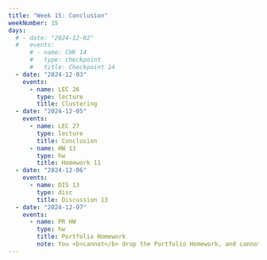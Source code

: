 ```yaml
---
title: "Week 15: Conclusion"
weekNumber: 15
days:
  # - date: "2024-12-02"
  #   events:
      # - name: CHK 14
      #   type: checkpoint
      #   title: Checkpoint 14
  - date: "2024-12-03"
    events:
      - name: LEC 26
        type: lecture
        title: Clustering
  - date: "2024-12-05"
    events:
      - name: LEC 27
        type: lecture
        title: Conclusion
      - name: HW 11
        type: hw
        title: Homework 11
  - date: "2024-12-06"
    events:
      - name: DIS 13
        type: disc
        title: Discussion 13
  - date: "2024-12-07"
    events:
      - name: PR HW
        type: hw
        title: Portfolio Homework
        note: You <b>cannot</b> drop the Portfolio Homework, and cannot use slip days on it!
---
```

